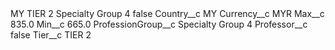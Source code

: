 <?xml version="1.0" encoding="UTF-8"?>
<CustomMetadata xmlns="http://soap.sforce.com/2006/04/metadata" xmlns:xsi="http://www.w3.org/2001/XMLSchema-instance" xmlns:xsd="http://www.w3.org/2001/XMLSchema">
    <label>MY TIER 2 Specialty Group 4</label>
    <protected>false</protected>
    <values>
        <field>Country__c</field>
        <value xsi:type="xsd:string">MY</value>
    </values>
    <values>
        <field>Currency__c</field>
        <value xsi:type="xsd:string">MYR</value>
    </values>
    <values>
        <field>Max__c</field>
        <value xsi:type="xsd:double">835.0</value>
    </values>
    <values>
        <field>Min__c</field>
        <value xsi:type="xsd:double">665.0</value>
    </values>
    <values>
        <field>ProfessionGroup__c</field>
        <value xsi:type="xsd:string">Specialty Group 4</value>
    </values>
    <values>
        <field>Professor__c</field>
        <value xsi:type="xsd:boolean">false</value>
    </values>
    <values>
        <field>Tier__c</field>
        <value xsi:type="xsd:string">TIER 2</value>
    </values>
</CustomMetadata>
